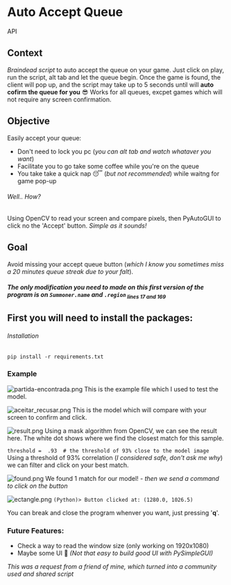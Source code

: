 
# Auto Accept Queue

[](https://github.com/TheVino/Auto-Accept-Queue#auto-accept-queue)API

## **Context**
*Braindead script* to auto accept the queue on your game.
Just click on play, run the script, alt tab and let the queue begin. Once the game is found, the client will pop up, and the script may take up to 5 seconds until will **auto cofirm the queue for you** 😎
Works for all queues, excpet games which will not require any screen confirmation.

## **Objective**
Easily accept your queue:
-	Don't need to lock you pc (*you can alt tab and watch whataver you want*)
-	Facilitate you to go take some coffee while you're on the queue
-	You take take a quick nap 😴 (*but not recommended*) while waitng for game pop-up


###### Well.. How?
Using OpenCV to read your screen and compare pixels, then PyAutoGUI to click no the 'Accept' button.
*Simple as it sounds!*

## **Goal**
Avoid missing your accept queue button (*which I know you sometimes miss a 20 minutes queue streak due to your falt*).

#####  The only modification you need to made on this first version of the program is on `Summoner.name` and `.region`<sub> lines 17 and 169</sub>


## First you will need to install the packages:
###### Installation
````pip install -r requirements.txt```` 
### Example

![partida-encontrada.png](https://imgur.com/1ONtRku.png)
This is the example file which I used to test the model.

![aceitar_recusar.png](https://imgur.com/iHpvtrN.png)
This is the model which will compare with your screen to confirm and click.

![result.png](https://imgur.com/MGGmd2r.png)
Using a mask algorithm from OpenCV, we can see the result here.
The white dot shows where we find the closest match for this sample.

```threshold =  .93  # the threshold of 93% close to the model image```
Using a threshold of 93% correlation (*I considered safe, don't ask me why*) we can filter and click on your best match.

![found.png](https://imgur.com/ZIDZfrI.png)
We found 1 match for our model! *- then we send a command to click on the button*

![ectangle.png](https://imgur.com/leqQaE6.png)
```(Python)> Button clicked at: (1280.0, 1026.5)```

You can break and close the program whenver you want, just pressing '**q**'.

### Future Features:
- Check a way to read the window size (only working on 1920x1080)
- Maybe some  UI  🤔 *(Not that easy to build good UI with PySimpleGUI)*

*This was a request from a friend of mine, which turned into a community used and shared script*
